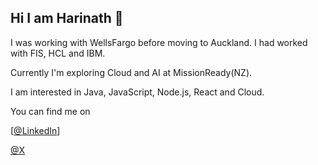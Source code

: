 ## Hi I am Harinath 👋
I was working with WellsFargo before moving to Auckland.
I had worked with FIS, HCL and IBM.

Currently I'm exploring Cloud and AI at MissionReady(NZ).

I am interested in Java, JavaScript, Node.js, React and Cloud.

You can find me on

[[@LinkedIn](https://www.linkedin.com/in/harinatha-kachireddy/)]

[@X](https://x.com/harinatha_k)
